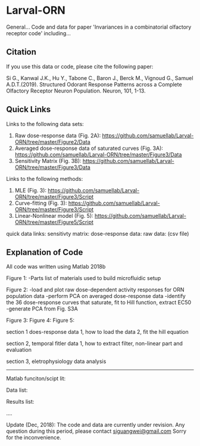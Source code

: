 # Larval-ORN
General...
Code and data for paper 'Invariances in a combinatorial olfactory receptor code'
including...


Citation
----------------
If you use this data or code, please cite the following paper:

Si G., Kanwal J.K., Hu Y., Tabone C., Baron J., Berck M., Vignoud G., Samuel A.D.T.(2019). Structured Odorant Response Patterns across a Complete Olfactory Receptor Neuron Population. Neuron, 101, 1-13.

Quick Links
--------------------
Links to the following data sets:
1. Raw dose-response data (Fig. 2A): https://github.com/samuellab/Larval-ORN/tree/master/Figure2/Data
2. Averaged dose-response data of saturated curves (Fig. 3A): https://github.com/samuellab/Larval-ORN/tree/master/Figure3/Data
3. Sensitivity Matrix (Fig. 3B): https://github.com/samuellab/Larval-ORN/tree/master/Figure3/Data

Links to the following methods:
1. MLE (Fig. 3): https://github.com/samuellab/Larval-ORN/tree/master/Figure3/Script
2. Curve-fitting (Fig. 3): https://github.com/samuellab/Larval-ORN/tree/master/Figure3/Script
3. Linear-Nonlinear model (Fig. 5): https://github.com/samuellab/Larval-ORN/tree/master/Figure5/Script

quick data links:
sensitivty matrix:
dose-response data:
raw data:
(csv file)

Explanation of Code
--------------------------------
All code was written using Matlab 2018b

Figure 1:
-Parts list of materials used to build microfluidic setup

Figure 2:
-load and plot raw dose-dependent activity responses for ORN population data 
-perform PCA on averaged dose-response data
-identify the 36 dose-response curves that saturate, fit to Hill function, extract EC50
-generate PCA from Fig. S3A

Figure 3:
Figure 4:
Figure 5:


section 1 does-response data
1, how to load the data
2, fit the hill equation

section 2, temporal fitler data
1, how to extract filter,  non-linear part and evaluation

section 3, eletrophysiology data analysis

----------------------
Matlab funciton/scipt lit:

Data list:

Results list:

....




Update (Dec, 2018):
The code and data are currently under revision. 
Any question during this period, please contact siguangwei@gmail.com
Sorry for the inconvenience.

